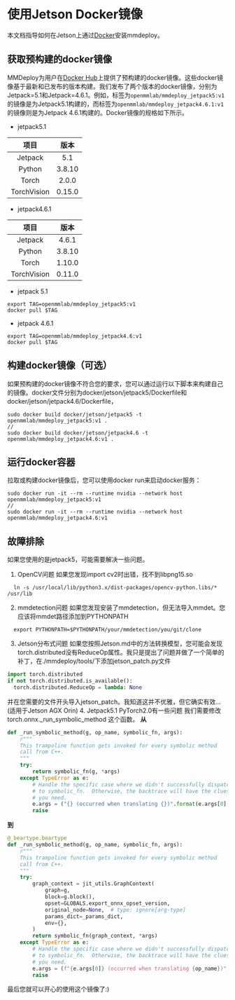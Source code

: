 # 使用Jetson Docker镜像

本文档指导如何在Jetson上通过[Docker](https://docs.docker.com/get-docker/)安装mmdeploy。

## 获取预构建的docker镜像

MMDeploy为用户在[Docker Hub](https://hub.docker.com/r/openmmlab/mmdeploy)上提供了预构建的docker镜像。这些docker镜像基于最新和已发布的版本构建。我们发布了两个版本的docker镜像，分别为Jetpack=5.1和Jetpack=4.6.1。例如，标签为`openmmlab/mmdeploy_jetpack5:v1`的镜像是为Jetpack5.1构建的，而标签为`openmmlab/mmdeploy_jetpack4.6.1:v1`的镜像则是为Jetpack 4.6.1构建的。Docker镜像的规格如下所示。

- jetpack5.1

|    项目    |   版本    |
| :--------: | :------: |
| Jetpack    |   5.1    |
| Python     |  3.8.10  |
| Torch      |   2.0.0  |
| TorchVision|  0.15.0  |

- jetpack4.6.1

|    项目    |   版本    |
| :--------: | :------: |
| Jetpack    |   4.6.1  |
| Python     |  3.8.10  |
| Torch      |  1.10.0  |
| TorchVision|  0.11.0  |

- jetpack 5.1
```shell
export TAG=openmmlab/mmdeploy_jetpack5:v1
docker pull $TAG
```
- jetpack 4.6.1
```shell
export TAG=openmmlab/mmdeploy_jetpack4.6:v1
docker pull $TAG
```

## 构建docker镜像（可选）
如果预构建的docker镜像不符合您的要求，您可以通过运行以下脚本来构建自己的镜像。docker文件分别为docker/jetson/jetpack5/Dockerfile和docker/jetson/jetpack4.6/Dockerfile，

```shell
sudo docker build docker/jetson/jetpack5 -t openmmlab/mmdeploy_jetpack5:v1 .
//
sudo docker build docker/jetson/jetpack4.6 -t openmmlab/mmdeploy_jetpack4.6:v1 .
```

## 运行docker容器
拉取或构建docker镜像后，您可以使用docker run来启动docker服务：

```shell
sudo docker run -it --rm --runtime nvidia --network host openmmlab/mmdeploy_jetpack5:v1
//
sudo docker run -it --rm --runtime nvidia --network host openmmlab/mmdeploy_jetpack4.6:v1
```

## 故障排除
如果您使用的是jetpack5，可能需要解决一些问题。

1. OpenCV问题
如果您发现import cv2时出错，找不到libpng15.so
```shell
  ln -s /usr/local/lib/python3.x/dist-packages/opencv-python.libs/* /usr/lib
```
2. mmdetection问题
如果您发现安装了mmdetection，但无法导入mmdet。您应该将mmdet路径添加到PYTHONPATH
```shell
  export PYTHONPATH=$PYTHONPATH/your/mmdetection/you/git/clone
```
3. Jetson分布式问题
如果您按照Jetson.md中的方法转换模型，您可能会发现torch.distributed没有ReduceOp属性。我只是提出了问题并做了一个简单的补丁，在./mmdeploy/tools/下添加jetson_patch.py文件
```python
import torch.distributed
if not torch.distributed.is_available():
  torch.distributed.ReduceOp = lambda: None
```
并在您需要的文件开头导入jetson_patch。我知道这并不优雅，但它确实有效...(适用于Jetson AGX Orin)
4. Jetpack5.1 PyTorch2.0有一些问题
  我们需要修改 torch.onnx._run_symbolic_method 这个函数。
  **从**
```python
def _run_symbolic_method(g, op_name, symbolic_fn, args):
    r"""
    This trampoline function gets invoked for every symbolic method
    call from C++.
    """
    try:
        return symbolic_fn(g, *args)
    except TypeError as e:
        # Handle the specific case where we didn't successfully dispatch
        # to symbolic_fn.  Otherwise, the backtrace will have the clues
        # you need.
        e.args = ("{} (occurred when translating {})".format(e.args[0], op_name),)
        raise
```
  **到**
```python
@_beartype.beartype
def _run_symbolic_method(g, op_name, symbolic_fn, args):
    r"""
    This trampoline function gets invoked for every symbolic method
    call from C++.
    """
    try:
        graph_context = jit_utils.GraphContext(
            graph=g,
            block=g.block(),
            opset=GLOBALS.export_onnx_opset_version,
            original_node=None,  # type: ignore[arg-type]
            params_dict=_params_dict,
            env={},
        )
        return symbolic_fn(graph_context, *args)
    except TypeError as e:
        # Handle the specific case where we didn't successfully dispatch
        # to symbolic_fn.  Otherwise, the backtrace will have the clues
        # you need.
        e.args = (f"{e.args[0]} (occurred when translating {op_name})",)
        raise
  ```
最后您就可以开心的使用这个镜像了:)
